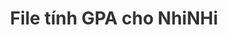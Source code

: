 # File tính GPA cho NhiNHi
<!DOCTYPE html>
<html lang="vi">
<head>
    <meta charset="UTF-8">
    <meta name="viewport" content="width=device-width, initial-scale=1.0">
    <title>Tính GPA và Dự đoán</title>
    <style>
        * {
            box-sizing: border-box;
            margin: 0;
            padding: 0;
        }

        body {
            font-family: -apple-system, BlinkMacSystemFont, 'Segoe UI', Roboto, Oxygen, Ubuntu, Cantarell, sans-serif;
            line-height: 1.6;
            padding: 20px;
            background-color: #f5f5f5;
        }

        .container {
            max-width: 1000px;
            margin: 0 auto;
            background: white;
            padding: 20px;
            border-radius: 8px;
            box-shadow: 0 2px 4px rgba(0, 0, 0, 0.1);
        }

        h1, h2, h3 {
            color: #333;
            margin-bottom: 20px;
        }

        h1 {
            text-align: center;
        }

        .previous-info {
            display: grid;
            grid-template-columns: 1fr 1fr 1fr;
            gap: 20px;
            margin-bottom: 20px;
        }

        .form-group {
            margin-bottom: 15px;
        }

        label {
            display: block;
            margin-bottom: 5px;
            color: #666;
        }

        input {
            width: 100%;
            padding: 8px;
            border: 1px solid #ddd;
            border-radius: 4px;
        }

        .courses {
            margin-bottom: 20px;
        }

        table {
            width: 100%;
            border-collapse: collapse;
            margin-bottom: 15px;
        }

        th, td {
            padding: 12px;
            text-align: left;
            border-bottom: 1px solid #ddd;
        }

        th {
            background-color: #f8f9fa;
        }

        .button-group {
            display: flex;
            gap: 10px;
            margin-bottom: 20px;
            flex-wrap: wrap;
        }

        button {
            padding: 8px 16px;
            background-color: #007bff;
            color: white;
            border: none;
            border-radius: 4px;
            cursor: pointer;
            margin: 5px;
            white-space: nowrap;
        }

        button:hover {
            opacity: 0.9;
        }

        .add-course { background-color: #28a745; }
        .remove-course { background-color: #dc3545; }
        .auto-generate { background-color: #6c757d; }
        .predict-button { background-color: #17a2b8; }

        .result, .prediction {
            margin-top: 20px;
            padding: 20px;
            background-color: #f8f9
